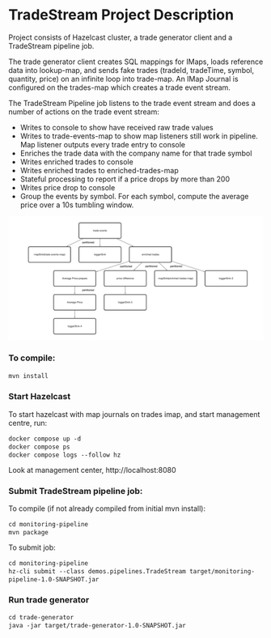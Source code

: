 # TradeStream Project Description

Project consists of Hazelcast cluster, a trade generator client and a TradeStream pipeline job.

The trade generator client creates SQL mappings for IMaps, loads reference data into lookup-map, and sends 
fake trades (tradeId, tradeTime, symbol, quantity, price) on an infinite loop into trade-map. 
An IMap Journal is configured on the trades-map which creates a trade event stream.

The TradeStream Pipeline job listens to the trade event stream and does a number of actions on the trade event stream:

- Writes to console to show have received raw trade values
- Writes to trade-events-map to show map listeners still work in pipeline. Map listener outputs every trade entry to console
- Enriches the trade data with the company name for that trade symbol
- Writes enriched trades to console
- Writes enriched trades to enriched-trades-map
- Stateful processing to report if a price drops by more than 200
- Writes price drop to console
- Group the events by symbol. For each symbol, compute the average price over a 10s
  tumbling window.

![schematic](resources/pipeline.png)
  
### To compile:
`mvn install`

### Start Hazelcast
To start hazelcast with map journals on trades imap, and start management centre, run:
```shell
docker compose up -d
docker compose ps
docker compose logs --follow hz
```
Look at management center, http://localhost:8080

### Submit TradeStream pipeline job:
To compile (if not already compiled from initial mvn install):
```shell
cd monitoring-pipeline
mvn package
```

To submit job:
```shell
cd monitoring-pipeline
hz-cli submit --class demos.pipelines.TradeStream target/monitoring-pipeline-1.0-SNAPSHOT.jar
```

### Run trade generator

```shell
cd trade-generator
java -jar target/trade-generator-1.0-SNAPSHOT.jar
```


